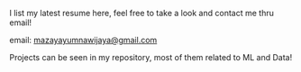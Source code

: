 I list my latest resume here, feel free to take a look and contact me thru email!

email: mazayayumnawijaya@gmail.com

Projects can be seen in my repository, most of them related to ML and Data!
